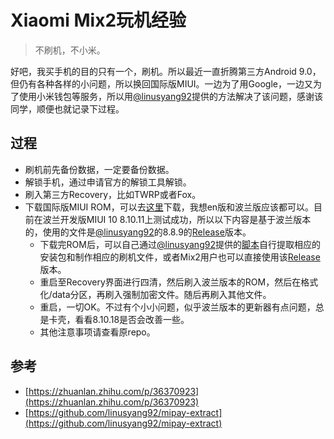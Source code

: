 # Xiaomi Mix2玩机经验

> 不刷机，不小米。

好吧，我买手机的目的只有一个，刷机。所以最近一直折腾第三方Android 9.0，但仍有各种各样的小问题，所以换回国际版MIUI。一边为了用Google，一边又为了使用小米钱包等服务，所以用[@linusyang92](https://github.com/linusyang92)提供的方法解决了该问题，感谢该同学，顺便也就记录下过程。


## 过程

- 刷机前先备份数据，一定要备份数据。
- 解锁手机，通过申请官方的解锁工具解锁。
- 刷入第三方Recovery，比如TWRP或者Fox。
- 下载国际版MIUI ROM，可以去[这里](https://github.com/i0Ek3/Funny-ianpasm/tree/master/resource#third-rom)下载，我想en版和波兰版应该都可以。目前在波兰开发版MIUI 10 8.10.11上测试成功，所以以下内容是基于波兰版本的，使用的文件是[@linusyang92](https://github.com/linusyang92)的8.8.9的[Release](https://github.com/linusyang92/mipay-extract/releases)版本。
    - 下载完ROM后，可以自己通过[@linusyang92](https://github.com/linusyang92)提供的[脚本](https://github.com/linusyang92/mipay-extract)自行提取相应的安装包和制作相应的刷机文件，或者Mix2用户也可以直接使用该[Release](https://github.com/linusyang92/mipay-extract/releases)版本。
    - 重启至Recovery界面进行四清，然后刷入波兰版本的ROM，然后在格式化/data分区，再刷入强制加密文件。随后再刷入其他文件。
    - 重启，一切OK。不过有个小小问题，似乎波兰版本的更新器有点问题，总是卡壳，看看8.10.18是否会改善一些。
    - 其他注意事项请查看原repo。



## 参考

- [https://zhuanlan.zhihu.com/p/36370923](https://zhuanlan.zhihu.com/p/36370923)
- [https://github.com/linusyang92/mipay-extract](https://github.com/linusyang92/mipay-extract)






